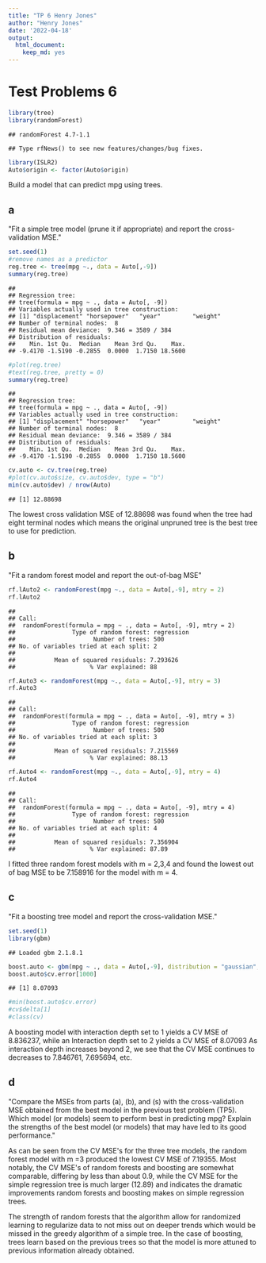 ```yaml
---
title: "TP 6 Henry Jones"
author: "Henry Jones"
date: '2022-04-18'
output: 
  html_document: 
    keep_md: yes
---
```




# Test Problems 6

```r
library(tree)
library(randomForest)
```

```
## randomForest 4.7-1.1
```

```
## Type rfNews() to see new features/changes/bug fixes.
```

```r
library(ISLR2)
Auto$origin <- factor(Auto$origin)
```

Build a model that can predict mpg using trees.

## a
"Fit a simple tree model (prune it if appropriate) and report the cross-validation MSE."

```r
set.seed(1)
#remove names as a predictor
reg.tree <- tree(mpg ~., data = Auto[,-9])
summary(reg.tree)
```

```
## 
## Regression tree:
## tree(formula = mpg ~ ., data = Auto[, -9])
## Variables actually used in tree construction:
## [1] "displacement" "horsepower"   "year"         "weight"      
## Number of terminal nodes:  8 
## Residual mean deviance:  9.346 = 3589 / 384 
## Distribution of residuals:
##    Min. 1st Qu.  Median    Mean 3rd Qu.    Max. 
## -9.4170 -1.5190 -0.2855  0.0000  1.7150 18.5600
```

```r
#plot(reg.tree)
#text(reg.tree, pretty = 0)
summary(reg.tree)
```

```
## 
## Regression tree:
## tree(formula = mpg ~ ., data = Auto[, -9])
## Variables actually used in tree construction:
## [1] "displacement" "horsepower"   "year"         "weight"      
## Number of terminal nodes:  8 
## Residual mean deviance:  9.346 = 3589 / 384 
## Distribution of residuals:
##    Min. 1st Qu.  Median    Mean 3rd Qu.    Max. 
## -9.4170 -1.5190 -0.2855  0.0000  1.7150 18.5600
```

```r
cv.auto <- cv.tree(reg.tree)
#plot(cv.auto$size, cv.auto$dev, type = "b")
min(cv.auto$dev) / nrow(Auto)
```

```
## [1] 12.88698
```

The lowest cross validation MSE of 12.88698 was found when the tree had eight terminal nodes which means the original unpruned tree is the best tree to use for prediction.

## b
"Fit a random forest model and report the out-of-bag MSE"

```r
rf.lAuto2 <- randomForest(mpg ~., data = Auto[,-9], mtry = 2)
rf.lAuto2
```

```
## 
## Call:
##  randomForest(formula = mpg ~ ., data = Auto[, -9], mtry = 2) 
##                Type of random forest: regression
##                      Number of trees: 500
## No. of variables tried at each split: 2
## 
##           Mean of squared residuals: 7.293626
##                     % Var explained: 88
```

```r
rf.Auto3 <- randomForest(mpg ~., data = Auto[,-9], mtry = 3)
rf.Auto3
```

```
## 
## Call:
##  randomForest(formula = mpg ~ ., data = Auto[, -9], mtry = 3) 
##                Type of random forest: regression
##                      Number of trees: 500
## No. of variables tried at each split: 3
## 
##           Mean of squared residuals: 7.215569
##                     % Var explained: 88.13
```

```r
rf.Auto4 <- randomForest(mpg ~., data = Auto[,-9], mtry = 4)
rf.Auto4
```

```
## 
## Call:
##  randomForest(formula = mpg ~ ., data = Auto[, -9], mtry = 4) 
##                Type of random forest: regression
##                      Number of trees: 500
## No. of variables tried at each split: 4
## 
##           Mean of squared residuals: 7.356904
##                     % Var explained: 87.89
```

I fitted three random forest models with m = 2,3,4 and found the lowest out of bag MSE to be 7.158916 for the model with m = 4.

## c
"Fit a boosting tree model and report the cross-validation MSE."

```r
set.seed(1)
library(gbm)
```

```
## Loaded gbm 2.1.8.1
```

```r
boost.auto <- gbm(mpg ~ ., data = Auto[,-9], distribution = "gaussian", n.trees = 1000, interaction.depth = 2, cv.folds = 10)
boost.auto$cv.error[1000]
```

```
## [1] 8.07093
```

```r
#min(boost.auto$cv.error)
#cv$delta[1]
#class(cv)
```

A boosting model with interaction depth set to 1 yields a CV MSE of 8.836237, while an Interaction depth set to 2 yields a CV MSE of 8.07093 As interaction depth increases beyond 2, we see that the CV MSE continues to decreases to 7.846761, 7.695694, etc.

## d
"Compare the MSEs from parts (a), (b), and (s) with the cross-validation MSE obtained from the best model in the previous test problem (TP5). Which model (or models) seem to perform best in predicting mpg? Explain the strengths of the best model (or models) that may have led to its good performance."

As can be seen from the CV MSE's for the three tree models, the random forest model with m =3 produced the lowest CV MSE of 7.19355. Most notably, the CV MSE's of random forests and boosting are somewhat comparable, differing by less than about 0.9, while the CV MSE for the simple regression tree is much larger (12.89) and indicates the dramatic improvements random forests and boosting makes on simple regression trees.

The strength of random forests that the algorithm allow for randomized learning to regularize data to not miss out on deeper trends which would be missed in the greedy algorithm of a simple tree. In the case of boosting, trees learn based on the previous trees so that the model is more attuned to previous information already obtained.
